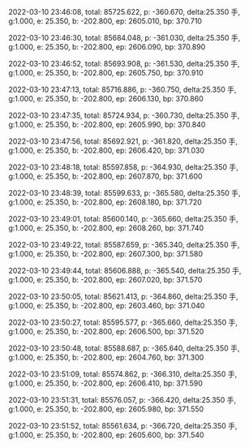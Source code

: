 2022-03-10 23:46:08, total: 85725.622, p: -360.670, delta:25.350 手, g:1.000, e: 25.350, b: -202.800, ep: 2605.010, bp: 370.710

2022-03-10 23:46:30, total: 85684.048, p: -361.030, delta:25.350 手, g:1.000, e: 25.350, b: -202.800, ep: 2606.090, bp: 370.890

2022-03-10 23:46:52, total: 85693.908, p: -361.530, delta:25.350 手, g:1.000, e: 25.350, b: -202.800, ep: 2605.750, bp: 370.910

2022-03-10 23:47:13, total: 85716.886, p: -360.750, delta:25.350 手, g:1.000, e: 25.350, b: -202.800, ep: 2606.130, bp: 370.860

2022-03-10 23:47:35, total: 85724.934, p: -360.730, delta:25.350 手, g:1.000, e: 25.350, b: -202.800, ep: 2605.990, bp: 370.840

2022-03-10 23:47:56, total: 85692.921, p: -361.820, delta:25.350 手, g:1.000, e: 25.350, b: -202.800, ep: 2606.420, bp: 371.030

2022-03-10 23:48:18, total: 85597.858, p: -364.930, delta:25.350 手, g:1.000, e: 25.350, b: -202.800, ep: 2607.870, bp: 371.600

2022-03-10 23:48:39, total: 85599.633, p: -365.580, delta:25.350 手, g:1.000, e: 25.350, b: -202.800, ep: 2608.180, bp: 371.720

2022-03-10 23:49:01, total: 85600.140, p: -365.660, delta:25.350 手, g:1.000, e: 25.350, b: -202.800, ep: 2608.260, bp: 371.740

2022-03-10 23:49:22, total: 85587.659, p: -365.340, delta:25.350 手, g:1.000, e: 25.350, b: -202.800, ep: 2607.300, bp: 371.580

2022-03-10 23:49:44, total: 85606.888, p: -365.540, delta:25.350 手, g:1.000, e: 25.350, b: -202.800, ep: 2607.020, bp: 371.570

2022-03-10 23:50:05, total: 85621.413, p: -364.860, delta:25.350 手, g:1.000, e: 25.350, b: -202.800, ep: 2603.460, bp: 371.040

2022-03-10 23:50:27, total: 85595.577, p: -365.660, delta:25.350 手, g:1.000, e: 25.350, b: -202.800, ep: 2606.500, bp: 371.520

2022-03-10 23:50:48, total: 85588.687, p: -365.640, delta:25.350 手, g:1.000, e: 25.350, b: -202.800, ep: 2604.760, bp: 371.300

2022-03-10 23:51:09, total: 85574.862, p: -366.310, delta:25.350 手, g:1.000, e: 25.350, b: -202.800, ep: 2606.410, bp: 371.590

2022-03-10 23:51:31, total: 85576.057, p: -366.420, delta:25.350 手, g:1.000, e: 25.350, b: -202.800, ep: 2605.980, bp: 371.550

2022-03-10 23:51:52, total: 85561.634, p: -366.720, delta:25.350 手, g:1.000, e: 25.350, b: -202.800, ep: 2605.600, bp: 371.540